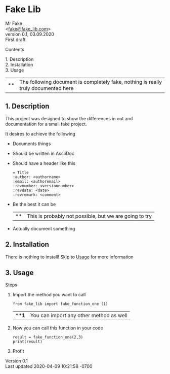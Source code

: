 <div id="header">

# Fake Lib

<div class="details">

<span id="author" class="author">Mr Fake</span>  
<span id="email" class="email"><fake@fake_lib.com></span>  
<span id="revnumber">version 0.1,</span>
<span id="revdate">03.09.2020</span>  
<span id="revremark">First draft</span>

</div>

<div id="toc" class="toc">

<div id="toctitle">

Contents

</div>

  - [1. Description](#_description)
  - [2. Installation](#_installation)
  - [3. Usage](#_usage)

</div>

</div>

<div id="content">

<div id="preamble">

<div class="sectionbody">

<div class="admonitionblock warning">

|    |                                                                                    |
| -- | ---------------------------------------------------------------------------------- |
| ** | The following document is completely fake, nothing is really truly documented here |

</div>

</div>

</div>

<div class="sect1">

## 1\. Description

<div class="sectionbody">

<div class="paragraph">

This project was designed to show the differences in out and
documentation for a small fake project.

</div>

<div class="ulist">

<div class="title">

It desires to achieve the following

</div>

  - Documents things

  - Should be written in AsciiDoc

  - Should have a header like this
    
    <div class="listingblock">
    
    <div class="content">
    
        = Title
        :author: <authorname>
        :email: <authoremail>
        :revnumber: <versionnumber>
        :revdate: <date>
        :revremark: <comment>
    
    </div>
    
    </div>

  - Be the best it can be
    
    <div class="openblock">
    
    <div class="content">
    
    <div class="admonitionblock note">
    
    |    |                                                        |
    | -- | ------------------------------------------------------ |
    | ** | This is probably not possible, but we are going to try |
    

    </div>
    
    </div>
    
    </div>

  - Actually document something

</div>

</div>

</div>

<div class="sect1">

## 2\. Installation

<div class="sectionbody">

<div class="paragraph">

There is nothing to install\! Skip to [Usage](#_usage) for more
information

</div>

</div>

</div>

<div class="sect1">

## 3\. Usage

<div class="sectionbody">

<div class="olist arabic">

<div class="title">

Steps

</div>

1.  Import the method you want to call
    
    <div class="openblock">
    
    <div class="content">
    
    <div class="listingblock">
    
    <div class="content">
    
    ``` highlight
    from fake_lib import fake_function_one (1)
    ```
    
    </div>
    
    </div>
    
    <div class="colist arabic">
    
    |         |                                         |
    | ------- | --------------------------------------- |
    | ****1** | You can import any other method as well |
    

    </div>
    
    </div>
    
    </div>

2.  Now you can call this function in your code
    
    <div class="openblock">
    
    <div class="content">
    
    <div class="listingblock">
    
    <div class="content">
    
    ``` highlight
    result = fake_function_one(2,3)
    print(result)
    ```
    
    </div>
    
    </div>
    
    </div>
    
    </div>

3.  Profit

</div>

</div>

</div>

</div>

<div id="footer">

<div id="footer-text">

Version 0.1  
Last updated 2020-04-09 10:21:58 -0700

</div>

</div>
